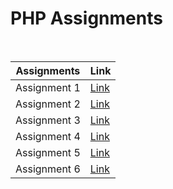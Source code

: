 # PHP Assignments
<br/>

|Assignments|Link|
|-----------|----|
|Assignment 1|[Link](https://github.com/tanmayvaij/dypiu_php_practicals/tree/main/assignment_1)|
|Assignment 2|[Link](https://github.com/tanmayvaij/dypiu_php_practicals/tree/main/assignment_2)|
|Assignment 3|[Link](https://github.com/tanmayvaij/dypiu_php_practicals/tree/main/assignment_3)|
|Assignment 4|[Link](https://github.com/tanmayvaij/dypiu_php_practicals/tree/main/assignment_4)|
|Assignment 5|[Link](https://github.com/tanmayvaij/dypiu_php_practicals/tree/main/assignment_5)|
|Assignment 6|[Link](https://github.com/tanmayvaij/dypiu_php_practicals/tree/main/assignment_6)|
